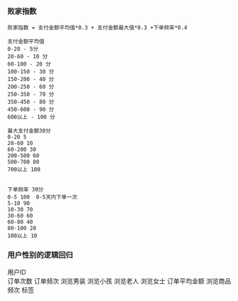 ### 败家指数
```
败家指数 = 支付金额平均值*0.3 + 支付金额最大值*0.3 +下单频率*0.4

支付金额平均值
0-20 - 5分 
20-60 - 10 分
60-100 - 20 分
100-150 - 30 分
150-200 - 40 分
200-250 - 60 分
250-350 - 70 分
350-450 - 80 分
450-600 - 90 分
600以上 - 100 分

最大支付金额30分
0-20 5 
20-60 10 
60-200 30 
200-500 60 
500-700 80 
700以上 100


下单频率 30分 
0-5 100  0-5天内下单一次
5-10 90 
10-30 70 
30-60 60 
60-80 40 
80-100 20 
100以上 10
```


### 用户性别的逻辑回归
用户ID   
订单次数
订单频次
浏览男装
浏览小孩 
浏览老人 
浏览女士 
订单平均金额 
浏览商品频次 
标签
